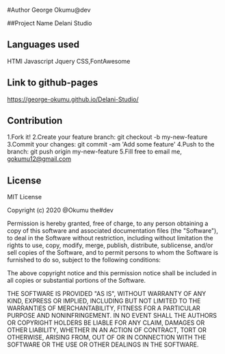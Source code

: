 #Author
George Okumu@dev

##Project Name
Delani Studio

## Languages used
HTMl
Javascript
Jquery
CSS,FontAwesome


## Link to github-pages
https://george-okumu.github.io/Delani-Studio/

 ## Contribution
 1.Fork it!
2.Create your feature branch: git checkout -b my-new-feature
3.Commit your changes: git commit -am 'Add some feature'
4.Push to the branch: git push origin my-new-feature
5.Fill free to email me, gokumu12@gmail.com

## License
 
MIT License

Copyright (c) 2020 @Okumu the#dev

Permission is hereby granted, free of charge, to any person obtaining a copy
of this software and associated documentation files (the "Software"), to deal
in the Software without restriction, including without limitation the rights
to use, copy, modify, merge, publish, distribute, sublicense, and/or sell
copies of the Software, and to permit persons to whom the Software is
furnished to do so, subject to the following conditions:

The above copyright notice and this permission notice shall be included in all
copies or substantial portions of the Software.

THE SOFTWARE IS PROVIDED "AS IS", WITHOUT WARRANTY OF ANY KIND, EXPRESS OR
IMPLIED, INCLUDING BUT NOT LIMITED TO THE WARRANTIES OF MERCHANTABILITY,
FITNESS FOR A PARTICULAR PURPOSE AND NONINFRINGEMENT. IN NO EVENT SHALL THE
AUTHORS OR COPYRIGHT HOLDERS BE LIABLE FOR ANY CLAIM, DAMAGES OR OTHER
LIABILITY, WHETHER IN AN ACTION OF CONTRACT, TORT OR OTHERWISE, ARISING FROM,
OUT OF OR IN CONNECTION WITH THE SOFTWARE OR THE USE OR OTHER DEALINGS IN THE
SOFTWARE.
